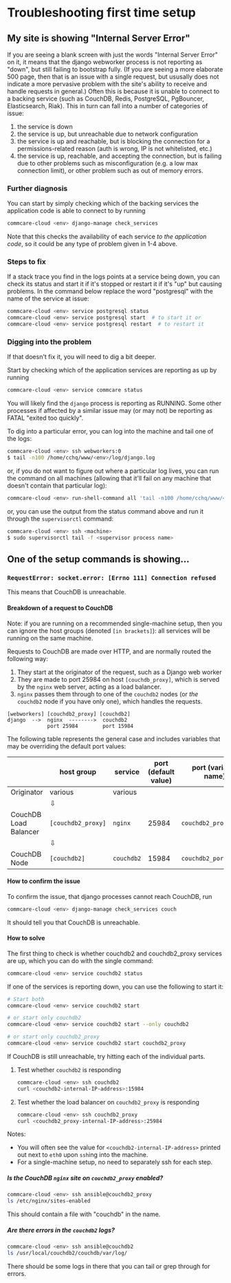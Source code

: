 # Troubleshooting first time setup

## My site is showing "Internal Server Error"

If you are seeing a blank screen with just the words "Internal Server Error" on it,
it means that the django webworker process is not reporting as "down",
but still failing to bootstrap fully.
(If you are seeing a more elaborate 500 page, then that is an issue with a single request,
but ususally does not indicate a more pervasive problem with the site's ability to receive and handle requests in general.)
Often this is because it is unable to connect to
a backing service (such as CouchDB, Redis, PostgreSQL, PgBouncer, Elasticsearch, Riak).
This in turn can fall into a number of categories of issue:
1. the service is down
2. the service is up, but unreachable due to network configuration
3. the service is up and reachable, but is blocking the connection for a permissions-related reason
   (auth is wrong, IP is not whitelisted, etc.)
4. the service is up, reachable, and accepting the connection,
   but is failing due to other problems such as misconfiguration (e.g. a low max connection limit),
   or other problem such as out of memory errors.

### Further diagnosis
You can start by simply checking which of the backing services
the application code is able to connect to by running

```bash
commcare-cloud <env> django-manage check_services
```

Note that this checks the availability of each service _to the application code_,
so it could be any type of problem given in 1-4 above.

### Steps to fix

If a stack trace you find in the logs points at a service being down, you can check its status
and start it if it's stopped or restart it if it's "up" but causing problems. In the command below
replace the word "postgresql" with the name of the service at issue:

```bash
commcare-cloud <env> service postgresql status
commcare-cloud <env> service postgresql start  # to start it or
commcare-cloud <env> service postgresql restart  # to restart it
```

### Digging into the problem

If that doesn't fix it, you will need to dig a bit deeper.

Start by checking which of the application services are reporting as up
by running

```bash
commcare-cloud <env> service commcare status
```

You will likely find the `django` process is reporting as RUNNING.
Some other processes if affected by a similar issue may (or may not) be reporting as FATAL "exited too quickly".

To dig into a particular error, you can log into the machine and tail one of the logs:

```bash
commcare-cloud <env> ssh webworkers:0
$ tail -n100 /home/cchq/www/<env>/log/django.log
```

or, if you do not want to figure out where a particular log lives, you can run the command on all machines
(allowing that it'll fail on any machine that doesn't contain that particular log):

```bash
commcare-cloud <env> run-shell-command all 'tail -n100 /home/cchq/www/<env>/log/django.log'
```

or, you can use the output from the status command above and run it through the `supervisorctl` command:

```bash
commcare-cloud <env> ssh <machine>
$ sudo supervisorctl tail -f <supervisor process name>
```

## One of the setup commands is showing...
### `RequestError: socket.error: [Errno 111] Connection refused`

This means that CouchDB is unreachable.


#### Breakdown of a request to CouchDB

Note: if you are running on a recommended single-machine setup,
then you can ignore the host groups (denoted `[in brackets]`):
all services will be running on the same machine.


Requests to CouchDB are made over HTTP,
and are normally routed the following way:
1. They start at the originator of the request,
   such as a Django web worker
2. They are made to port 25984 on host `[couchdb_proxy]`,
   which is served by the `nginx` web server, acting as a load balancer.
3. `nginx` passes them through to one of the `couchdb2` nodes
   (or _the_ `couchdb2` node if you have only one),
   which handles the requests.

```
[webworkers] [couchdb2_proxy] [couchdb2]
django  -->  nginx  -------->  couchdb2
             port 25984        port 15984
```

The following table represents the general case
and includes variables that may be overriding the default port values:

|   |  host group  |  service  |  port (default value) |  port (variable name) |
|---|--------------|-----------|-----------------------|-----------------------|
| Originator | various | various |  |  |
|  | ⇩ |  |  |
| CouchDB Load Balancer | `[couchdb2_proxy]` | `nginx` | 25984 | `couchdb2_proxy_port` |
|  | ⇩ |  |  |
| CouchDB Node | `[couchdb2]` | `couchdb2` | 15984 | `couchdb2_port` |


#### How to confirm the issue

To confirm the issue, that django processes cannot reach CouchDB, run

```bash
commcare-cloud <env> django-manage check_services couch
```

It should tell you that CouchDB is unreachable.

#### How to solve

The first thing to check is whether couchdb2 and couchdb2_proxy
services are up, which you can do with the single command:

```bash
commcare-cloud <env> service couchdb2 status
```

If one of the services is reporting down, you can use the following
to start it:

```bash
# Start both
commcare-cloud <env> service couchdb2 start

# or start only couchdb2
commcare-cloud <env> service couchdb2 start --only couchdb2

# or start only couchdb2_proxy
commcare-cloud <env> service couchdb2 start couchdb2_proxy
```

If CouchDB is still unreachable, try hitting each of the individual
parts.

1. Test whether `couchdb2` is responding
    ```bash
    commcare-cloud <env> ssh couchdb2
    curl <couchdb2-internal-IP-address>:15984
    ```
2. Test whether the load balancer on `couchdb2_proxy` is responding
    ```bash
    commcare-cloud <env> ssh couchdb2_proxy
    curl <couchdb2_proxy-internal-IP-address>:25984
    ```

Notes:
- You will often see the value for `<couchdb2-internal-IP-address>`
printed out next to `eth0` upon `ssh`ing into the machine.
- For a single-machine setup, no need to separately ssh for each step.


##### Is the CouchDB `nginx` site on `couchdb2_proxy` enabled? 

```bash
commcare-cloud <env> ssh ansible@couchdb2_proxy
ls /etc/nginx/sites-enabled
```
This should contain a file with "couchdb" in the name.


##### Are there errors in the `couchdb2` logs?
```bash
commcare-cloud <env> ssh ansible@couchdb2
ls /usr/local/couchdb2/couchdb/var/log/
```
There should be some logs in there that you can tail
or grep through for errors.
